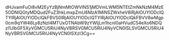 dHJvamFuOi8vM2EyYzBjNmMtOWVlNS1jMDVmLWM5NTEtZmNkNzM4MzE5ODNlQGtyMDQud2FuZ3hkLmxpZmU6MzA1MiNSZWxheV8lRjAlOUYlODclQTYlRjAlOUYlODclQkFBVS0lRjAlOUYlODclQTYlRjAlOUYlODclQkFBVV8wMgp0cm9qYW46Ly8zNzI4MTUxOTNAbW9zYWljLm1hcnl0aHVudC54eXo6NDQzI1JlbGF5XyVGMCU5RiU4NyVBRSVGMCU5RiU4NyVCN0lSLSVGMCU5RiU4NyVBRSVGMCU5RiU4NyVCN0lSXzI3Cg==